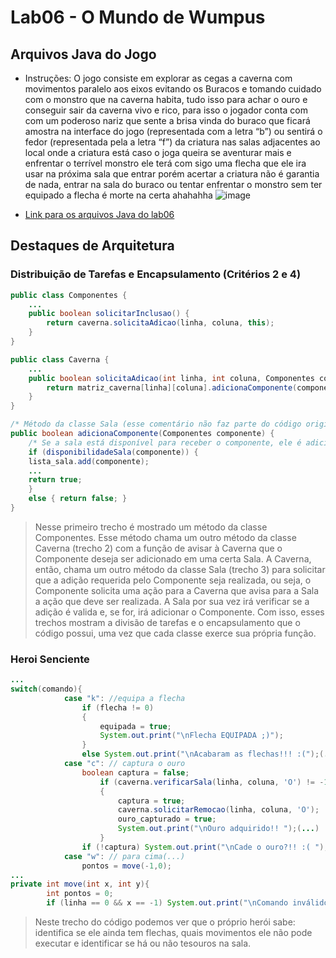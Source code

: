 # Lab06 - O Mundo de Wumpus
## Arquivos Java do Jogo
* Instruções:
	O jogo consiste em explorar as cegas a caverna com movimentos paralelo aos eixos evitando os Buracos e tomando cuidado com o monstro que na caverna habita, tudo isso para achar o ouro e conseguir sair da caverna vivo e rico, para isso o jogador conta com com um poderoso nariz que sente a brisa vinda do buraco que ficará amostra na interface do jogo (representada com a letra “b”) ou sentirá o fedor (representada pela a letra “f”) da criatura nas salas adjacentes ao local onde a criatura está caso o joga queira se aventurar mais e enfrentar o terrível monstro ele terá com sigo uma flecha que ele ira usar na próxima sala que entrar porém acertar a criatura não é garantia de nada, entrar na sala do buraco ou tentar enfrentar o monstro sem ter equipado a flecha é morte na certa ahahahha
		![image](https://user-images.githubusercontent.com/80778627/118917410-33ce4d80-b907-11eb-822b-9468b309d36e.png)

	
* [Link para os arquivos Java do lab06](https://github.com/jovi2000/MC322-Dupla/tree/main/lab06/src/mc322/lab06)
## Destaques de Arquitetura
### Distribuição de Tarefas e Encapsulamento (Critérios 2 e 4)
~~~java
public class Componentes {
    ...
    public boolean solicitarInclusao() {
        return caverna.solicitaAdicao(linha, coluna, this);
    }
}
~~~
~~~java
public class Caverna {
    ...
    public boolean solicitaAdicao(int linha, int coluna, Componentes componente) {
        return matriz_caverna[linha][coluna].adicionaComponente(componente);
    }
}
~~~
~~~java
/* Método da classe Sala (esse comentário não faz parte do código original) */
public boolean adicionaComponente(Componentes componente) {
    /* Se a sala está disponível para receber o componente, ele é adicionado */
    if (disponibilidadeSala(componente)) {
	lista_sala.add(componente);
	...
	return true;
    }
    else { return false; }
}
~~~
> Nesse primeiro trecho é mostrado um método da classe Componentes. Esse método chama um outro método da classe Caverna (trecho 2) com a função de avisar à Caverna que o Componente deseja ser adicionado em uma certa Sala. A Caverna, então, chama um outro método da classe Sala (trecho 3) para solicitar que a adição requerida pelo Componente seja realizada, ou seja, o Componente solicita uma ação para a Caverna que avisa para a Sala a ação que deve ser realizada. A Sala por sua vez irá verificar se a adição é valida e, se for, irá adicionar o Componente. Com isso, esses trechos mostram a divisão de tarefas e o encapsulamento que o código possui, uma vez que cada classe exerce sua própria função.
### Heroi Senciente
~~~java
...
switch(comando){
    		case "k": //equipa a flecha
    			if (flecha != 0)
    			{
    				equipada = true;
    				System.out.print("\nFlecha EQUIPADA ;)");
    			}
    			else System.out.print("\nAcabaram as flechas!!! :(");(...)
    		case "c": // captura o ouro
    			boolean captura = false;
    				if (caverna.verificarSala(linha, coluna, 'O') != -1)
    				{
    					captura = true;
    					caverna.solicitarRemocao(linha, coluna, 'O');
    					ouro_capturado = true;
						System.out.print("\nOuro adquirido!! ");(...)
    				}
    			if (!captura) System.out.print("\nCade o ouro?!! :( ");
    		case "w": // para cima(...)
    			pontos = move(-1,0);
...
private int move(int x, int y){
    	int pontos = 0;
    	if (linha == 0 && x == -1) System.out.print("\nComando inválido");...
~~~
> Neste trecho do código podemos ver que o próprio herói sabe: identifica se ele ainda tem flechas, quais movimentos ele não pode executar e identificar se há ou não tesouros na sala.
